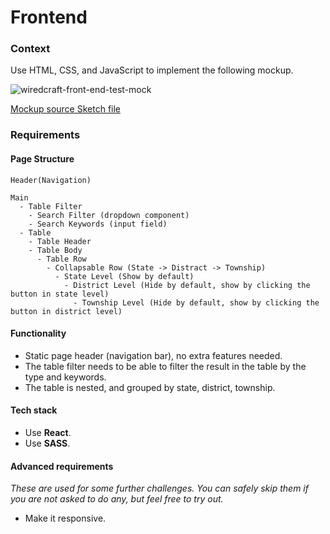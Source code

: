 # Frontend

### Context

Use HTML, CSS, and JavaScript to implement the following mockup.

![wiredcraft-front-end-test-mock](https://cldup.com/JM3lLBAS5V.jpg)

[Mockup source Sketch file](https://cldup.com/2wo0ktkbxJ.sketch)

### Requirements

#### Page Structure

```text
Header(Navigation)

Main
  - Table Filter
    - Search Filter (dropdown component)
    - Search Keywords (input field)
  - Table
    - Table Header
    - Table Body
      - Table Row
        - Collapsable Row (State -> Distract -> Township)
          - State Level (Show by default)
            - District Level (Hide by default, show by clicking the button in state level)
              - Township Level (Hide by default, show by clicking the button in district level)
```

#### Functionality

* Static page header \(navigation bar\), no extra features needed.
* The table filter needs to be able to filter the result in the table by the type and keywords.
* The table is nested, and grouped by state, district, township.

#### Tech stack

* Use **React**.
* Use **SASS**.

#### Advanced requirements

_These are used for some further challenges. You can safely skip them if you are not asked to do any, but feel free to try out._

* Make it responsive.
